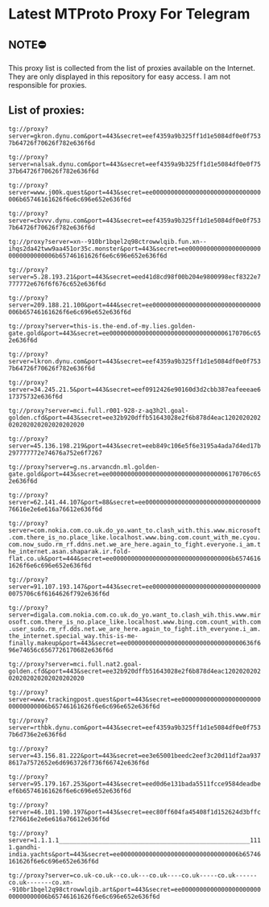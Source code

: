 # Latest MTProto Proxy For Telegram

## NOTE⛔

This proxy list is collected from the list of proxies available on the Internet. They are only displayed in this repository for easy access. I am not responsible for proxies.

## List of proxies:

`tg://proxy?server=gkron.dynu.com&port=443&secret=eef4359a9b325ff1d1e5084df0e0f7537b64726f70626f782e636f6d`

`tg://proxy?server=nalsak.dynu.com&port=443&secret=eef4359a9b325ff1d1e5084df0e0f7537b64726f70626f782e636f6d`

`tg://proxy?server=www.j00k.quest&port=443&secret=ee000000000000000000000000000000006b65746161626f6e6c696e652e636f6d`

`tg://proxy?server=cbvvv.dynu.com&port=443&secret=eef4359a9b325ff1d1e5084df0e0f7537b64726f70626f782e636f6d`

`tg://proxy?server=xn--910br1bqel2q98ctrowwlqib.fun.xn--ihqs2da42tww9aa451or35c.monster&port=443&secret=ee000000000000000000000000000000006b65746161626f6e6c696e652e636f6d`

`tg://proxy?server=5.28.193.21&port=443&secret=eed41d8cd98f00b204e9800998ecf8322e7777772e676f6f676c652e636f6d`

`tg://proxy?server=209.188.21.100&port=444&secret=ee000000000000000000000000000000006b65746161626f6e6c696e652e636f6d`

`tg://proxy?server=this-is.the-end.of-my.lies.golden-gate.gold&port=443&secret=ee000000000000000000000000000000006170706c652e636f6d`

`tg://proxy?server=lkron.dynu.com&port=443&secret=eef4359a9b325ff1d1e5084df0e0f7537b64726f70626f782e636f6d`

`tg://proxy?server=34.245.21.5&port=443&secret=eef0912426e90160d3d2cbb387eafeeeae617375732e636f6d`

`tg://proxy?server=mci.full.r001-928-z-aq3h2l.goal-golden.cfd&port=443&secret=ee32b920dffb51643028e2f6b878d4eac1202020202020202020202020202020`

`tg://proxy?server=45.136.198.219&port=443&secret=eeb849c106e5f6e3195a4ada7d4ed17b297777772e74676a752e6f7267`

`tg://proxy?server=g.ns.arvancdn.ml.golden-gate.gold&port=443&secret=ee000000000000000000000000000000006170706c652e636f6d`

`tg://proxy?server=62.141.44.107&port=88&secret=ee0000000000000000000000000000000076616e2e6e616a76612e636f6d`

`tg://proxy?server=com.nokia.com.co.uk.do_yo.want_to.clash_with.this.www.microsoft.com.there_is_no.place_like.localhost.www.bing.com.count_with_me.cyou.com.now_sudo.rm_rf.ddns.net.we_are_here.again_to_fight.everyone.i_am.the_internet.asan.shaparak.ir.fold-flat.co.uk&port=444&secret=ee000000000000000000000000000000006b65746161626f6e6c696e652e636f6d`

`tg://proxy?server=91.107.193.147&port=443&secret=ee0000000000000000000000000000000075706c6f6164626f792e636f6d`

`tg://proxy?server=digala.com.nokia.com.co.uk.do_yo.want_to.clash_wih.this.www.mirosoft.com.there_is_no.place_like.localhost.www.bing.com.count_with.com.user_sudo.rm_rf.dds.net.we_are_here.again_to_fight.ith_everyone.i_am.the_internet.special_way.this-is-me-finally.makeup&port=443&secret=ee00000000000000000000000000000000636f696e74656c6567726170682e636f6d`

`tg://proxy?server=mci.full.nat2.goal-golden.cfd&port=443&secret=ee32b920dffb51643028e2f6b878d4eac1202020202020202020202020202020`

`tg://proxy?server=www.trackingpost.quest&port=443&secret=ee000000000000000000000000000000006b65746161626f6e6c696e652e636f6d`

`tg://proxy?server=rthbk.dynu.com&port=443&secret=eef4359a9b325ff1d1e5084df0e0f7537b6d736e2e636f6d`

`tg://proxy?server=43.156.81.222&port=443&secret=ee3e65001beedc2eef3c20d11df2aa9378617a7572652e6d6963726f736f66742e636f6d`

`tg://proxy?server=95.179.167.253&port=443&secret=eed0d6e131bada5511fcce9584deadbeef6b65746161626f6e6c696e652e636f6d`

`tg://proxy?server=46.101.190.197&port=443&secret=eec80ff604fa45408f1d152624d3bffcf276616e2e6e616a76612e636f6d`

`tg://proxy?server=1.1.1.1_____________________________________________________1111.gandhi-india.yachts&port=443&secret=ee000000000000000000000000000000006b65746161626f6e6c696e652e636f6d`

`tg://proxy?server=co.uk-co.uk--co.uk---co.uk----co.uk-----co.uk------co.uk-------co.xn--910br1bqel2q98ctrowwlqib.art&port=443&secret=ee000000000000000000000000000000006b65746161626f6e6c696e652e636f6d`

